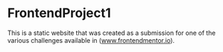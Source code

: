 # FrontendProject1
This is a static website that was created as a submission for one of the various challenges available in (www.frontendmentor.io).
